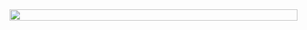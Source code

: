 <picture>
  <source media="(prefers-color-scheme: dark)" srcset="https://aphrodite-threejs.vercel.app/api/readme">
  <img src="https://aphrodite-threejs.vercel.app/api/readme" width="100%" height="20" align="left">
</picture>
